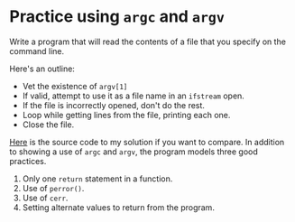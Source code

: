 # Practice using `argc` and `argv`

Write a program that will read the contents of a file that you specify on the command line.

Here's an outline:

* Vet the existence of `argv[1]`
* If valid, attempt to use it as a file name in an `ifstream` open.
* If the file is incorrectly opened, don't do the rest.
* Loop while getting lines from the file, printing each one.
* Close the file.

[Here](./readfile.cpp) is the source code to my solution if you want to compare. In addition to showing a use of `argc` and `argv`, the program models three good practices.

1. Only one `return` statement in a function.
2. Use of `perror()`.
3. Use of `cerr`.
4. Setting alternate values to return from the program.
